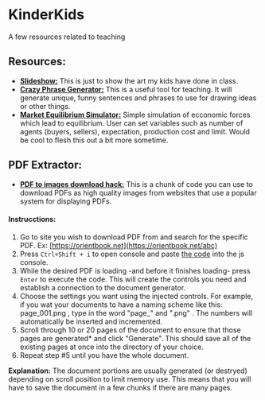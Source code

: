 # KinderKids
A few resources related to teaching


 ## Resources:
 
 * [**Slideshow:**](https://travisa9.github.io/KinderKids/ "The website") This is just to show the art my kids have done in class. 
 * [**Crazy Phrase Generator:**](https://travisa9.github.io/KinderKids/Crazy%20Art.html "WIP") This is a useful tool for teaching. It will generate unique, funny sentences and phrases to use for drawing ideas or other things.
 * [**Market Equilibrium Simulator:**](https://travisa9.github.io/KinderKids/MarketEqualibrium.html "Cool beans!") Simple simulation of ecconomic forces which lead to equilibrium. User can set variables such as number of agents (buyers, sellers), expectation, production cost and limit. Would be cool to flesh this out a bit more sometime.


 ## PDF Extractor:
 
  * [**PDF to images download hack:**](https://github.com/TravisA9/KinderKids/blob/main/docs/pdfHackMultiple.js "Paste to js Consol") This is a chunk of code you can use to download PDFs as high quality images from websites that use a popular system for displaying PDFs. 
  
 #### Instrucctions: 
 1. Go to site you wish to download PDF from and search for the specific PDF. Ex: [https://orientbook.net](https://orientbook.net/abc)
 2. Press `Ctrl+Shift + i` to open console and paste [the code](https://github.com/TravisA9/KinderKids/blob/main/docs/pdfHackMultiple.js "Paste to js Consol") into the js console.
 3. While the desired PDF is loading -and before it finishes loading- press `Enter` to execute the code. This will create the controls you need and establish a connection to the document generator.
 4. Choose the settings you want using the injected controls. For example, if you wat your documents to have a naming scheme like this: page_001.png , type in the word "page_" and ".png" . The numbers will automatically be inserted and incremented.
 5. Scroll through 10 or 20 pages of the document to ensure that those pages are generated* and click "Generate". This should save all of the existing pages at once into the directory of your choice.
 6. Repeat step #5 until you have the whole document.
 
 **Explanation:** The document portions are usually generated (or destryed) depending on scroll position to limit memory use. This means that you will have to save the document in a few chunks if there are many pages.
